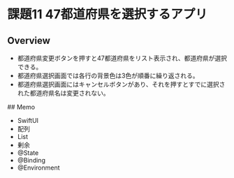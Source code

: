 # 課題11 47都道府県を選択するアプリ
## Overview
<ul>
<li>都道府県変更ボタンを押すと47都道府県をリスト表示され、都道府県が選択できる。</li>
<li>都道府県選択画面では各行の背景色は3色が順番に繰り返される。</li>
<li>都道府県選択画面にはキャンセルボタンがあり、それを押すとすでに選択された都道府県名は変更されない。</li>
</ul>
## Memo
<ul>
  <li>SwiftUI</li>
  <li>配列</li>
  <li>List</li>
  <li>剰余</li>
  <li>@State</li>
  <li>@Binding</li>
  <li>@Environment</li>
</ul>
